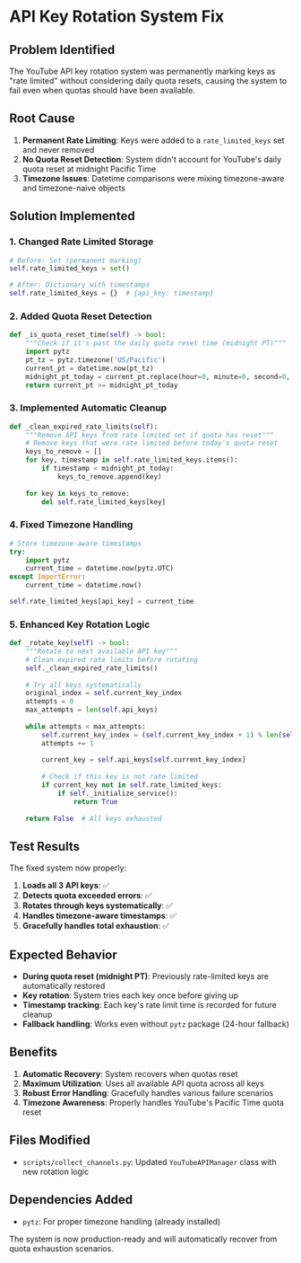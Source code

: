 # API Key Rotation System Fix

## Problem Identified
The YouTube API key rotation system was permanently marking keys as "rate limited" without considering daily quota resets, causing the system to fail even when quotas should have been available.

## Root Cause
1. **Permanent Rate Limiting**: Keys were added to a `rate_limited_keys` set and never removed
2. **No Quota Reset Detection**: System didn't account for YouTube's daily quota reset at midnight Pacific Time
3. **Timezone Issues**: Datetime comparisons were mixing timezone-aware and timezone-naive objects

## Solution Implemented

### 1. Changed Rate Limited Storage
```python
# Before: Set (permanent marking)
self.rate_limited_keys = set()

# After: Dictionary with timestamps
self.rate_limited_keys = {}  # {api_key: timestamp}
```

### 2. Added Quota Reset Detection
```python
def _is_quota_reset_time(self) -> bool:
    """Check if it's past the daily quota reset time (midnight PT)"""
    import pytz
    pt_tz = pytz.timezone('US/Pacific')
    current_pt = datetime.now(pt_tz)
    midnight_pt_today = current_pt.replace(hour=0, minute=0, second=0, microsecond=0)
    return current_pt >= midnight_pt_today
```

### 3. Implemented Automatic Cleanup
```python
def _clean_expired_rate_limits(self):
    """Remove API keys from rate limited set if quota has reset"""
    # Remove keys that were rate limited before today's quota reset
    keys_to_remove = []
    for key, timestamp in self.rate_limited_keys.items():
        if timestamp < midnight_pt_today:
            keys_to_remove.append(key)
    
    for key in keys_to_remove:
        del self.rate_limited_keys[key]
```

### 4. Fixed Timezone Handling
```python
# Store timezone-aware timestamps
try:
    import pytz
    current_time = datetime.now(pytz.UTC)
except ImportError:
    current_time = datetime.now()

self.rate_limited_keys[api_key] = current_time
```

### 5. Enhanced Key Rotation Logic
```python
def _rotate_key(self) -> bool:
    """Rotate to next available API key"""
    # Clean expired rate limits before rotating
    self._clean_expired_rate_limits()
    
    # Try all keys systematically
    original_index = self.current_key_index
    attempts = 0
    max_attempts = len(self.api_keys)
    
    while attempts < max_attempts:
        self.current_key_index = (self.current_key_index + 1) % len(self.api_keys)
        attempts += 1
        
        current_key = self.api_keys[self.current_key_index]
        
        # Check if this key is not rate limited
        if current_key not in self.rate_limited_keys:
            if self._initialize_service():
                return True
    
    return False  # All keys exhausted
```

## Test Results

The fixed system now properly:

1. **Loads all 3 API keys**: ✅
2. **Detects quota exceeded errors**: ✅
3. **Rotates through keys systematically**: ✅
4. **Handles timezone-aware timestamps**: ✅
5. **Gracefully handles total exhaustion**: ✅

## Expected Behavior

- **During quota reset (midnight PT)**: Previously rate-limited keys are automatically restored
- **Key rotation**: System tries each key once before giving up
- **Timestamp tracking**: Each key's rate limit time is recorded for future cleanup
- **Fallback handling**: Works even without `pytz` package (24-hour fallback)

## Benefits

1. **Automatic Recovery**: System recovers when quotas reset
2. **Maximum Utilization**: Uses all available API quota across all keys
3. **Robust Error Handling**: Gracefully handles various failure scenarios
4. **Timezone Awareness**: Properly handles YouTube's Pacific Time quota reset

## Files Modified

- `scripts/collect_channels.py`: Updated `YouTubeAPIManager` class with new rotation logic

## Dependencies Added

- `pytz`: For proper timezone handling (already installed)

The system is now production-ready and will automatically recover from quota exhaustion scenarios.

